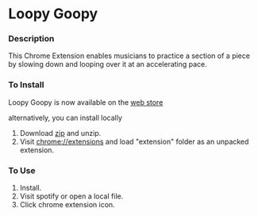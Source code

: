 # Loopy Goopy

### Description

This Chrome Extension enables musicians to practice a section of a piece by slowing down and looping over it at an accelerating pace.

### To Install

Loopy Goopy is now available on the [web store](https://chrome.google.com/webstore/detail/loopy-goopy/addfplpnjjbiockjmfegacimgkcmfefn)

alternatively, you can install locally

1. Download [zip](https://github.com/dcep93/loopygoopy/releases) and unzip.
2. Visit [chrome://extensions](chrome://extensions) and load "extension" folder as an unpacked extension.

### To Use

1. Install.
2. Visit spotify or open a local file.
3. Click chrome extension icon.
